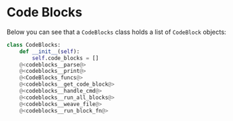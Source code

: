 # Code Blocks

Below you can see that a `CodeBlocks` class holds a list of `CodeBlock` objects:

```python {name=class__codeblocks}
class CodeBlocks:
    def __init__(self):
        self.code_blocks = []
    @<codeblocks__parse@>
    @<codeblocks__print@>
    @<CodeBlocks_funcs@>
    @<codeblocks__get_code_block@>
    @<codeblocks__handle_cmd@>
    @<codeblocks__run_all_blocks@>
    @<codeblocks__weave_file@>
    @<codeblocks__run_block_fn@>
```
